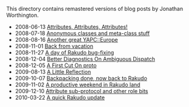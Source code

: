 This directory contains remastered versions of blog posts by Jonathan Worthington.

- 2008-06-13 [Attributes, Attributes, Attributes!](Attributes-Attributes-Attributes.md)
- 2008-07-18 [Anonymous classes and meta-class stuff](Anonymous-classes-and-meta-class-stuff.md)
- 2008-08-16 [Another great YAPC::Europe](Another-great-YAPC-Europe.md)
- 2008-11-01 [Back from vacation](Back-from-vacation.md)
- 2008-11-27 [A day of Rakudo bug-fixing](A-day-of-Rakudo-bug-fixing.md)
- 2008-12-04 [Better Diagnostics On Ambiguous Dispatch](Better-Diagnostics-On-Ambiguous-Dispatch.md)
- 2008-12-05 [A First Cut On proto](A-First-Cut-On-proto.md)
- 2009-08-13 [A Little Reflection](A-Little-Reflection.md)
- 2009-10-07 [Backpacking done, now back to Rakudo](Backpacking-done-now-back-to-Rakudo.md)
- 2009-11-02 [A productive weekend in Rakudo land](A-productive-weekend-in-Rakudo-land.md)
- 2009-12-10 [Attribute sub-protocol and other role bits](Attribute-sub-protocol-and-other-role-bits.md)
- 2010-03-22 [A quick Rakudo update](A-quick-Rakudo-update.md)
